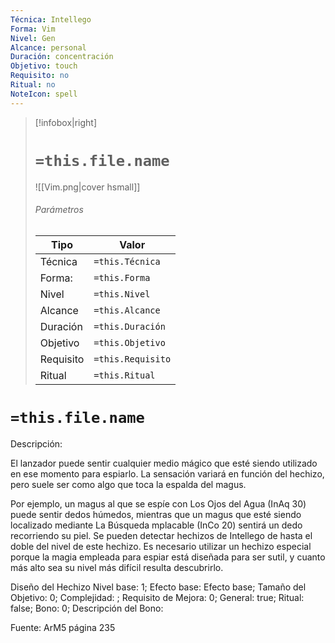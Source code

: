 ```yaml
---
Técnica: Intellego
Forma: Vim
Nivel: Gen
Alcance: personal 
Duración: concentración  
Objetivo: touch
Requisito: no
Ritual: no
NoteIcon: spell
---
```


> [!infobox|right]
> # `=this.file.name`
> ![[Vim.png|cover hsmall]]
> ###### Parámetros
> Tipo |  Valor |
> ---|---|
> Técnica  | `=this.Técnica`  |
> Forma: | `=this.Forma`  |
> Nivel | `=this.Nivel`  |
> Alcance | `=this.Alcance` |
> Duración | `=this.Duración` |
> Objetivo | `=this.Objetivo` |
> Requisito | `=this.Requisito` |
> Ritual | `=this.Ritual` |

# `=this.file.name`
Descripción: <p>El lanzador puede sentir cualquier medio mágico que esté siendo utilizado en ese momento para espiarlo. La sensación variará en función del hechizo, pero suele ser como algo que toca la espalda del magus. </p><p>Por ejemplo, un magus al que se espíe con Los Ojos del Agua (InAq 30) puede sentir dedos húmedos, mientras que un magus que esté siendo localizado mediante La Búsqueda  mplacable (InCo 20) sentirá un dedo recorriendo su piel. Se pueden detectar hechizos de Intellego de hasta el doble del nivel de este hechizo. Es necesario utilizar un hechizo especial porque la magia empleada para espiar está diseñada para ser sutil, y cuanto más alto sea su nivel más difícil resulta descubrirlo.</p>

Diseño del Hechizo
Nivel base: 1; Efecto base: Efecto base;  Tamaño del Objetivo: 0; Complejidad: ; Requisito de Mejora: 0; General: true; Ritual: false; Bono: 0; Descripción del Bono: 

Fuente: ArM5 página 235